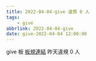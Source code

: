 ```yaml
---
title: 2022-04-04-give 違規 0 人
tags:
    - give
abbrlink: 2022-04-04-give
date: give-2022-04-04 12:00:00
---
```

give 板 [板規連結](https://www.ptt.cc/bbs/give/M.1612495900.A.C32.html)
昨天違規 0 人

